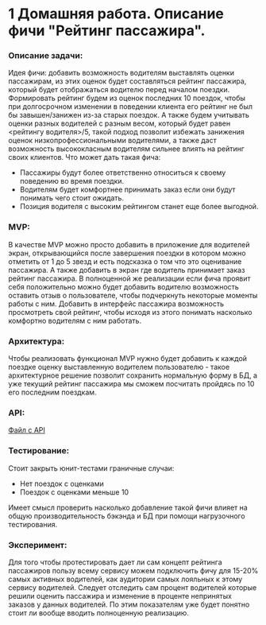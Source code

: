 # 1 Домашняя работа. Описание фичи "Рейтинг пассажира".

### Описание задачи:
Идея фичи: добавить возможность водителям выставлять оценки пассажирам, из этих оценок будет составляться рейтинг пассажира, который будет отображаться водителю перед началом поездки. Формировать рейтинг будем из оценок последних 10 поездок, чтобы при долгосрочном изменении в поведении клиента его рейтинг не был бы завышен/занижен из-за старых поездок. А также будем учитывать оценки разных водителей с разным весом, который будет равен <рейтингу водителя>/5, такой подход позволит избежать занижения оценок низкопрофессиональными водителями, а также даст возможность высококласным водителям сильнее влиять на рейтинг своих клиентов.
Что может дать такая фича:
 - Пассажиры будут более ответственно относиться к своему поведению во время поездки.
 - Водителям будет комфортнее принимать заказ если они будут понимать чего стоит ожидать.
 - Позиция водителя с высоким рейтингом станет еще более выгодной.

### MVP:
В качестве MVP можно просто добавить в приложение для водителей экран, открывающийся после завершения поездки в котором можно отметить от 1 до 5 звезд и есть подсказка о том что это оценивание пассажира. А также добавить в экран где водитель принимает заказ рейтинг пассажира.
В полноценной же реализации если фича проявит себя положительно можно будет добавить водителю возможность оставить отзыв о пользователе, чтобы подчеркнуть некоторые моменты работы с ним. Добавить в интерфейс пассажира возможность просмотреть свой рейтинг, чтобы исходя из этого понимать насколько комфортно водителям с ним работать.

### Архитектура:
Чтобы реализовать функционал MVP нужно будет добавить к каждой поездке оценку выставленную водителем пользователю - такое архитектурное решение позволит сохранить нормальную форму в БД, а уже текущий рейтинг пассажира мы сможем посчитать пройдясь по 10 его последним поездкам.

### API:
[Файл с API](api.yml)

### Тестирование:

Стоит закрыть юнит-тестами граничные случаи:
 - Нет поездок с оценками
 - Поездок с оценками меньше 10

Имеет смысл проверить насколько добавление такой фичи влияет на общую производительность бэкэнда и БД при помощи нагрузочного тестирования.

### Эксперимент:
Для того чтобы протестировать дает ли сам концепт рейтинга пассажиров пользу всему сервису можем подключить фичу для 15-20% самых активных водителей, как аудитории самых лояльных к этому сервису водителей.
Следует отследить сам процент водителей которые решили оценить пассажира и изменение в проценте непринятых заказов у данных водителей. По этим показателям уже будет понятно стоит ли вообще вводить полноценную реализацию.
